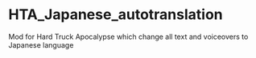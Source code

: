# HTA_Japanese_autotranslation
Mod for Hard Truck Apocalypse which change all text and voiceovers to Japanese language
